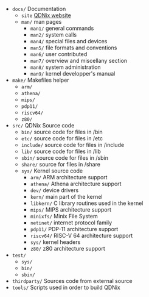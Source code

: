 - `docs/` Documentation
	- `site` [QDNix website](https://qdnix.d0p1.eu)
	- `man/` man pages
		- `man1/` general commands
		- `man2/` system calls
		- `man4/` special files and devices
		- `man5/` file formats and conventions
		- `man6/` user contributed
		- `man7/` overview and miscellany section
		- `man8/` system administration
		- `man9/` kernel developper's manual
- `make/` Makefiles helper
	- `arm/`
	- `athena/`
	- `mips/`
	- `pdp11/`
	- `riscv64/`
	- `z80/`
- `src/` QDNix Source code
	- `bin/` source code for files in /bin
	- `etc/` source code for files in /etc
	- `include/` source code for files in /include
	- `lib/` source code for files in /lib
	- `sbin/` source code for files in /sbin
	- `share/` source for files in /share
	- `sys/` Kernel source code
		- `arm/` ARM architecture support
		- `athena/` Athena architecture support
		- `dev/` device drivers
		- `kern/` main part of the kernel
		- `libkern/` C library routines used in the kernel
		- `mips/` MIPS architecture support
		- `minixfs/` Minix File System
		- `netinet/` internet protocol family
		- `pdp11/` PDP-11 architecture support
		- `riscv64/` RISC-V 64 architecture support
		- `sys/` kernel headers
		- `z80/` z80 architecture support
- `test/`
	- `sys/`
	- `bin/`
	- `sbin/`
- `thirdparty/` Sources code from external source
- `tools/` Scripts used in order to build QDNix

